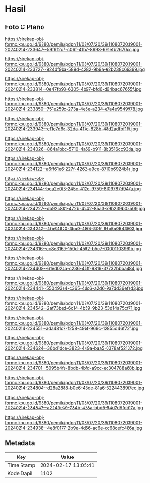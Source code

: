 # Hasil

## Foto C Plano

https://sirekap-obj-formc.kpu.go.id/9880/pemilu/pdpr/11/08/07/20/39/1108072039001-20240214-233647--59f9f2c7-c06f-41b7-8993-691efb2670dc.jpg

https://sirekap-obj-formc.kpu.go.id/9880/pemilu/pdpr/11/08/07/20/39/1108072039001-20240214-233727--924df9ba-589d-4282-9b9a-62b238c69399.jpg

https://sirekap-obj-formc.kpu.go.id/9880/pemilu/pdpr/11/08/07/20/39/1108072039001-20240214-233814--0e47fb93-6305-4b97-bfd6-d64bac67655f.jpg

https://sirekap-obj-formc.kpu.go.id/9880/pemilu/pdpr/11/08/07/20/39/1108072039001-20240214-233850--751e259c-273a-4e5e-a234-e7a4e9549978.jpg

https://sirekap-obj-formc.kpu.go.id/9880/pemilu/pdpr/11/08/07/20/39/1108072039001-20240214-233943--ef1e7d6e-32da-417c-828b-48d2adfbf1f5.jpg

https://sirekap-obj-formc.kpu.go.id/9880/pemilu/pdpr/11/08/07/20/39/1108072039001-20240214-234026--864a1bbc-5710-4a59-b911-8b3516cc93da.jpg

https://sirekap-obj-formc.kpu.go.id/9880/pemilu/pdpr/11/08/07/20/39/1108072039001-20240214-234122--a6ff61e6-227f-4262-a9ce-8710b6924b1a.jpg

https://sirekap-obj-formc.kpu.go.id/9880/pemilu/pdpr/11/08/07/20/39/1108072039001-20240214-234144--bca2e0f8-245c-412c-9759-8109787d947a.jpg

https://sirekap-obj-formc.kpu.go.id/9880/pemilu/pdpr/11/08/07/20/39/1108072039001-20240214-234227--db92c881-472b-4242-85a3-59b239b03509.jpg

https://sirekap-obj-formc.kpu.go.id/9880/pemilu/pdpr/11/08/07/20/39/1108072039001-20240214-234242--4fb64620-3ba9-49f4-80ff-86e5a0543503.jpg

https://sirekap-obj-formc.kpu.go.id/9880/pemilu/pdpr/11/08/07/20/39/1108072039001-20240214-234316--cc8e3169-150d-4592-b5c7-00001103961b.jpg

https://sirekap-obj-formc.kpu.go.id/9880/pemilu/pdpr/11/08/07/20/39/1108072039001-20240214-234408--61ed024a-c236-45ff-9819-32732bbba484.jpg

https://sirekap-obj-formc.kpu.go.id/9880/pemilu/pdpr/11/08/07/20/39/1108072039001-20240214-234441--550493e4-c365-4dc6-a2d6-9a7dd36efad3.jpg

https://sirekap-obj-formc.kpu.go.id/9880/pemilu/pdpr/11/08/07/20/39/1108072039001-20240214-234542--2af73bed-6c14-4b59-9b23-53d14a75cf71.jpg

https://sirekap-obj-formc.kpu.go.id/9880/pemilu/pdpr/11/08/07/20/39/1108072039001-20240214-234551--ada481c2-f258-49bf-969c-12855d46f73f.jpg

https://sirekap-obj-formc.kpu.go.id/9880/pemilu/pdpr/11/08/07/20/39/1108072039001-20240214-234624--36bd1dde-3823-449a-baa5-0378af521372.jpg

https://sirekap-obj-formc.kpu.go.id/9880/pemilu/pdpr/11/08/07/20/39/1108072039001-20240214-234701--5095b4fe-8bdb-4bfd-a9cc-ec304788a68b.jpg

https://sirekap-obj-formc.kpu.go.id/9880/pemilu/pdpr/11/08/07/20/39/1108072039001-20240214-234804--d28a2888-b0e6-48de-81a6-32244389f7ec.jpg

https://sirekap-obj-formc.kpu.go.id/9880/pemilu/pdpr/11/08/07/20/39/1108072039001-20240214-234847--a2243e39-734b-428a-bbd6-54d7d9fdd17a.jpg

https://sirekap-obj-formc.kpu.go.id/9880/pemilu/pdpr/11/08/07/20/39/1108072039001-20240214-234938--4e8f0177-2b9e-4d56-ac6e-dc68cefc486a.jpg


## Metadata

| Key        | Value               |
| ---------- | ------------------- |
| Time Stamp | 2024-02-17 13:05:41 |
| Kode Dapil | 1102                |



